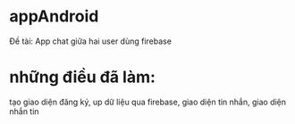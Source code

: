 # appAndroid
Đề tài: App chat giữa hai user dùng firebase

# những điều đã làm:
tạo giao diện đăng ký,
up dữ liệu qua firebase, 
giao diện tin nhắn, 
giao diện nhắn tin

